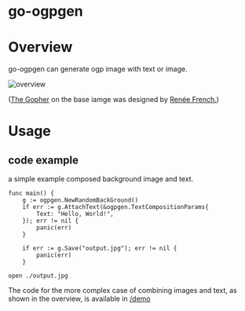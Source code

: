 # go-ogpgen

# Overview

go-ogpgen can generate ogp image with text or image.

![overview](https://user-images.githubusercontent.com/7589567/144695117-61ef81e7-04ce-4f4d-b5f8-77bc2596f787.png)

([The Gopher](https://blog.golang.org/gopher) on the base iamge was designed by [Renée French.](http://reneefrench.blogspot.com/))

# Usage

## code example

a simple example composed background image and text.

```
func main() {
	g := ogpgen.NewRandomBackGround()
	if err := g.AttachText(&ogpgen.TextCompositionParams{
		Text: "Hello, World!",
	}); err != nil {
		panic(err)
	}

    if err := g.Save("output.jpg"); err != nil {
		panic(err)
	}
```

```
open ./output.jpg
```

The code for the more complex case of combining images and text, as shown in the overview, is available in [/demo](./demo)
